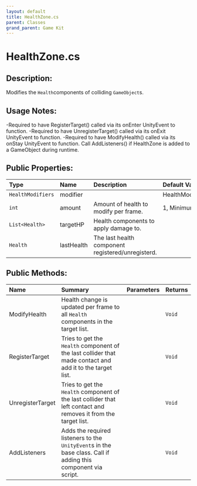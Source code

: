 ```yaml
---
layout: default
title: HealthZone.cs
parent: Classes
grand_parent: Game Kit
---
```


# HealthZone.cs

## Description:
Modifies the `Health`components of colliding `GameObject`s.
 
 ## Usage Notes:
 
 -Required to have RegisterTarget() called via its onEnter UnityEvent to function.
 -Required to have UnregisterTarget() called via its onExit UnityEvent to function.
 -Required to have ModifyHealth() called via its onStay UnityEvent to function.
 Call AddListeners() if HealthZone is added to a GameObject during runtime.

## Public Properties:

| Type        | Name | Description         | Default Value |
|:-------------|:----|:--------------------|:--------------|
|  `HealthModifiers` | modifier | | HealthModifiers.damage |
|  `int` | amount | Amount of health to modify per frame. | 1, Minimum value = 0 |
|  `List<Health>` | targetHP | Health components to apply damage to. |  |
|  `Health` | lastHealth | The last health component registered/unregisterd. |  |

## Public Methods:

| Name | Summary      | Parameters | Returns |
|:----|:--------------|:-----------|:--------|
| ModifyHealth | Health change is updated per frame to all `Health` components in the target list. | | `Void` |
| RegisterTarget | Tries to get the `Health` component of the last collider that made contact and add it to the target list.  |  | `Void` |
| UnregisterTarget | Tries to get the `Health` component of the last collider that left contact and removes it from the target list. |  | `Void` |
| AddListeners | Adds the required listeners to the `UnityEvent`s in the base class. Call if adding this component via script. | | `Void` |
